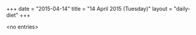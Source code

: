 +++
date = "2015-04-14"
title = "14 April 2015 (Tuesday)"
layout = "daily-diet"
+++

<p>&lt;no entries&gt;</p>